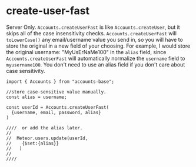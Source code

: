 # create-user-fast

Server Only. `Accounts.createUserFast` is like `Accounts.createUser`, but it skips all of the case insensitivity checks. `Accounts.createUserFast` will `toLowerCase()` any email/username value you send in, so you will have to store the original in a new field of your choosing. For example, I would store the original username: "MyUsErNaMe100" in the `alias` field, since `Accounts.createUserFast` will automatically normalize the `username` field to `myusername100`. You don't need to use an alias field if you don't care about case sensitivity.

```
import { Accounts } from "accounts-base";

//store case-sensitive value manually.
const alias = username;

const userId = Accounts.createUserFast(
  {username, email, password, alias}
)

////  or add the alias later.
//
//  Meteor.users.update(userId, 
//    {$set:{alias}}
//   )
//
////
```